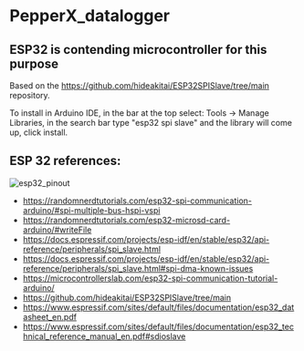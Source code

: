 # PepperX_datalogger

## ESP32 is contending microcontroller for this purpose
Based on the https://github.com/hideakitai/ESP32SPISlave/tree/main repository. 

To install in Arduino IDE, in the bar at the top select: Tools -> Manage Libraries, in the search bar type "esp32 spi slave" and the library will come up, click install.

## ESP 32 references:
![esp32_pinout](https://m.media-amazon.com/images/I/81qFXiQh-ZL._AC_SL1500_.jpg)
- https://randomnerdtutorials.com/esp32-spi-communication-arduino/#spi-multiple-bus-hspi-vspi
- https://randomnerdtutorials.com/esp32-microsd-card-arduino/#writeFile
- https://docs.espressif.com/projects/esp-idf/en/stable/esp32/api-reference/peripherals/spi_slave.html
- https://docs.espressif.com/projects/esp-idf/en/stable/esp32/api-reference/peripherals/spi_slave.html#spi-dma-known-issues
- https://microcontrollerslab.com/esp32-spi-communication-tutorial-arduino/
- https://github.com/hideakitai/ESP32SPISlave/tree/main
- https://www.espressif.com/sites/default/files/documentation/esp32_datasheet_en.pdf
- https://www.espressif.com/sites/default/files/documentation/esp32_technical_reference_manual_en.pdf#sdioslave
